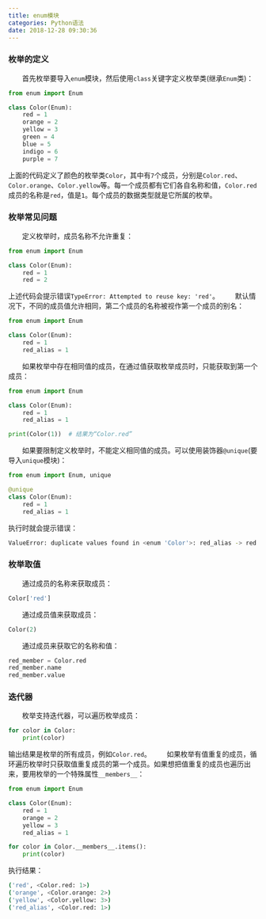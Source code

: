 ```yaml
---
title: enum模块
categories: Python语法
date: 2018-12-28 09:30:36
---
```

### 枚举的定义

&emsp;&emsp;首先枚举要导入`enum`模块，然后使用`class`关键字定义枚举类(继承`Enum`类)：<!--more-->

``` python
from enum import Enum

class Color(Enum):
    red = 1
    orange = 2
    yellow = 3
    green = 4
    blue = 5
    indigo = 6
    purple = 7
```

上面的代码定义了颜色的枚举类`Color`，其中有`7`个成员，分别是`Color.red`、`Color.orange`、`Color.yellow`等。每一个成员都有它们各自名称和值，`Color.red`成员的名称是`red`，值是`1`。每个成员的数据类型就是它所属的枚举。

### 枚举常见问题

&emsp;&emsp;定义枚举时，成员名称不允许重复：

``` python
from enum import Enum

class Color(Enum):
    red = 1
    red = 2
```

上述代码会提示错误`TypeError: Attempted to reuse key: 'red'`。
&emsp;&emsp;默认情况下，不同的成员值允许相同，第二个成员的名称被视作第一个成员的别名：

``` python
from enum import Enum

class Color(Enum):
    red = 1
    red_alias = 1
```

&emsp;&emsp;如果枚举中存在相同值的成员，在通过值获取枚举成员时，只能获取到第一个成员：

``` python
from enum import Enum

class Color(Enum):
    red = 1
    red_alias = 1

print(Color(1))  # 结果为“Color.red”
```

&emsp;&emsp;如果要限制定义枚举时，不能定义相同值的成员。可以使用装饰器`@unique`(要导入`unique`模块)：

``` python
from enum import Enum, unique

@unique
class Color(Enum):
    red = 1
    red_alias = 1
```

执行时就会提示错误：

``` bash
ValueError: duplicate values found in <enum 'Color'>: red_alias -> red
```

### 枚举取值

&emsp;&emsp;通过成员的名称来获取成员：

``` python
Color['red']
```

&emsp;&emsp;通过成员值来获取成员：

``` python
Color(2)
```

&emsp;&emsp;通过成员来获取它的名称和值：

``` python
red_member = Color.red
red_member.name
red_member.value
```

### 迭代器

&emsp;&emsp;枚举支持迭代器，可以遍历枚举成员：

``` python
for color in Color:
    print(color)
```

输出结果是枚举的所有成员，例如`Color.red`。
&emsp;&emsp;如果枚举有值重复的成员，循环遍历枚举时只获取值重复成员的第一个成员。如果想把值重复的成员也遍历出来，要用枚举的一个特殊属性`__members__`：

``` python
from enum import Enum

class Color(Enum):
    red = 1
    orange = 2
    yellow = 3
    red_alias = 1

for color in Color.__members__.items():
    print(color)
```

执行结果：

``` bash
('red', <Color.red: 1>)
('orange', <Color.orange: 2>)
('yellow', <Color.yellow: 3>)
('red_alias', <Color.red: 1>)
```